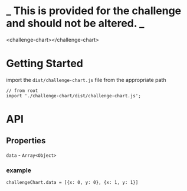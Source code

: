 # **_ This is provided for the challenge and should not be altered. _**

\<challenge-chart>\</challenge-chart>

# Getting Started

import the `dist/challenge-chart.js` file from the appropriate path

```
// from root
import './challenge-chart/dist/challenge-chart.js';
```

# API

## Properties

`data` - `Array<Object>`

### example

```
challengeChart.data = [{x: 0, y: 0}, {x: 1, y: 1}]
```

